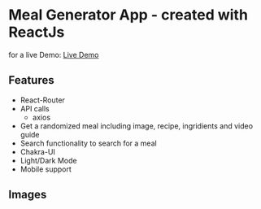 # Meal Generator App - created with ReactJs

for a live Demo: [Live Demo]('')

## Features

- React-Router
- API calls
  - axios
- Get a randomized meal including image, recipe, ingridients and video guide
- Search functionality to search for a meal
- Chakra-UI
- Light/Dark Mode
- Mobile support

## Images
